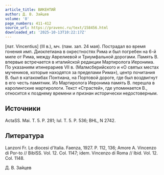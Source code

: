 ```yaml
---
article_title: ВИКЕНТИЙ
author: Д. В. Зайцев
volume: '8'
page_numbers: 411-412
source_url: https://pravenc.ru/text/158456.html
downloaded_at: '2025-10-13T10:22:17Z'
---
```


[лат. Vincentius] (III в.), мч. (пам. зап. 24 мая). Пострадал во время гонения имп. Диоклетиана в окрестностях Рима и был погребен на 6-й миле от Рима, между Аврелиевой и Триумфальной дорогами. Память В. впервые встречается в италийской редакции Мартиролога Иеронима. По указаниям итинерариев VII в. (Малмсберийского и «О святых местах мучеников, которые находятся за пределами Рима»), центр почитания В. был в катакомбах Понтиана, на Портовой дороге, где был воздвигнут в его честь памятник. Из Мартиролога Иеронима память В. перешла в каролингские мартирологи. Текст «Страстей», где упоминается В., относится к позднему времени и признан исторически недостоверным.

## Источники

ActaSS. Mai. T. 5. P. 281; Iul. T. 5. P. 536; BHL, N 2742.

## Литература

Lanzoni Fr. Le diocesi d'Italia. Faenza, 1927. P. 112, 136; Amore A. Vincenzo di Por-to // BiblSS. Vol. 12. Col. 1147; idem. Vincenzo di Roma // Ibid. Vol. 12. Col. 1148.

Д. В. Зайцев
